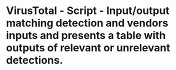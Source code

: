 # VirusTotal - Script - Input/output matching detection and vendors inputs and presents a table with outputs of relevant or unrelevant detections.
